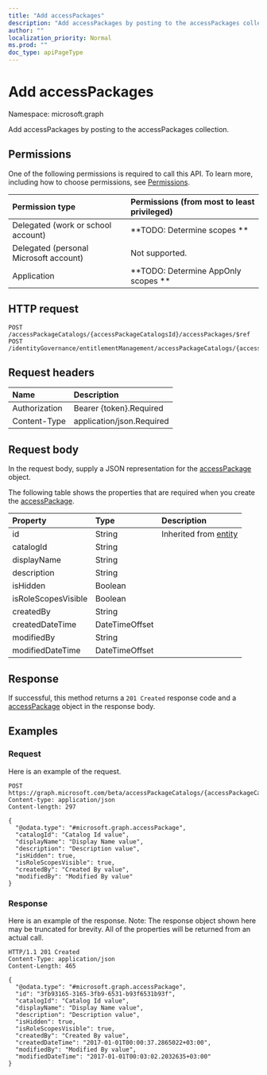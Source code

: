 ```yaml
---
title: "Add accessPackages"
description: "Add accessPackages by posting to the accessPackages collection."
author: ""
localization_priority: Normal
ms.prod: ""
doc_type: apiPageType
---
```


# Add accessPackages

Namespace: microsoft.graph

Add accessPackages by posting to the accessPackages collection.

## Permissions
One of the following permissions is required to call this API. To learn more, including how to choose permissions, see [Permissions](/concepts/permissions-reference.md).

|Permission type|Permissions (from most to least privileged)|
|:---|:---|
|Delegated (work or school account)|**TODO: Determine scopes **|
|Delegated (personal Microsoft account)|Not supported.|
|Application|**TODO: Determine AppOnly scopes **|

## HTTP request
<!-- {
  "blockType": "ignored"
}
-->
``` http
POST /accessPackageCatalogs/{accessPackageCatalogsId}/accessPackages/$ref
POST /identityGovernance/entitlementManagement/accessPackageCatalogs/{accessPackageCatalogId}/accessPackages/$ref
```

## Request headers
|Name|Description|
|:---|:---|
|Authorization|Bearer {token}.Required|
|Content-Type|application/json.Required|

## Request body
In the request body, supply a JSON representation for the [accessPackage](../resources/accesspackage.md) object.

The following table shows the properties that are required when you create the [accessPackage](../resources/accesspackage.md).

|Property|Type|Description|
|:---|:---|:---|
|id|String| Inherited from [entity](../resources/entity.md)|
|catalogId|String||
|displayName|String||
|description|String||
|isHidden|Boolean||
|isRoleScopesVisible|Boolean||
|createdBy|String||
|createdDateTime|DateTimeOffset||
|modifiedBy|String||
|modifiedDateTime|DateTimeOffset||



## Response
If successful, this method returns a `201 Created` response code and a [accessPackage](../resources/accesspackage.md) object in the response body.

## Examples

### Request
Here is an example of the request.
<!-- {
  "blockType": "request",
  "name": "create_accesspackage_from_accesspackages"
}
-->
``` http
POST https://graph.microsoft.com/beta/accessPackageCatalogs/{accessPackageCatalogsId}/accessPackages
Content-type: application/json
Content-length: 297

{
  "@odata.type": "#microsoft.graph.accessPackage",
  "catalogId": "Catalog Id value",
  "displayName": "Display Name value",
  "description": "Description value",
  "isHidden": true,
  "isRoleScopesVisible": true,
  "createdBy": "Created By value",
  "modifiedBy": "Modified By value"
}
```

### Response
Here is an example of the response. Note: The response object shown here may be truncated for brevity. All of the properties will be returned from an actual call.
<!-- {
  "blockType": "response",
  "truncated": true,
  "@odata.type": "microsoft.graph.accesspackage"
}
-->
``` http
HTTP/1.1 201 Created
Content-Type: application/json
Content-Length: 465

{
  "@odata.type": "#microsoft.graph.accessPackage",
  "id": "3fb93165-3165-3fb9-6531-b93f6531b93f",
  "catalogId": "Catalog Id value",
  "displayName": "Display Name value",
  "description": "Description value",
  "isHidden": true,
  "isRoleScopesVisible": true,
  "createdBy": "Created By value",
  "createdDateTime": "2017-01-01T00:00:37.2865022+03:00",
  "modifiedBy": "Modified By value",
  "modifiedDateTime": "2017-01-01T00:03:02.2032635+03:00"
}
```

